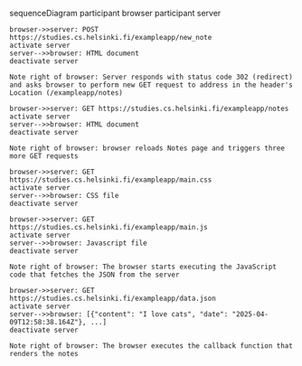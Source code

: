sequenceDiagram
participant browser
participant server

    browser->>server: POST https://studies.cs.helsinki.fi/exampleapp/new_note
    activate server
    server-->>browser: HTML document
    deactivate server

    Note right of browser: Server responds with status code 302 (redirect) and asks browser to perform new GET request to address in the header's Location (/exampleapp/notes)

    browser->>server: GET https://studies.cs.helsinki.fi/exampleapp/notes
    activate server
    server-->>browser: HTML document
    deactivate server

    Note right of browser: browser reloads Notes page and triggers three more GET requests

    browser->>server: GET https://studies.cs.helsinki.fi/exampleapp/main.css
    activate server
    server-->>browser: CSS file
    deactivate server

    browser->>server: GET https://studies.cs.helsinki.fi/exampleapp/main.js
    activate server
    server-->>browser: Javascript file
    deactivate server

    Note right of browser: The browser starts executing the JavaScript code that fetches the JSON from the server

    browser->>server: GET https://studies.cs.helsinki.fi/exampleapp/data.json
    activate server
    server-->>browser: [{"content": "I love cats", "date": "2025-04-09T12:58:38.164Z"}, ...]
    deactivate server

    Note right of browser: The browser executes the callback function that renders the notes
